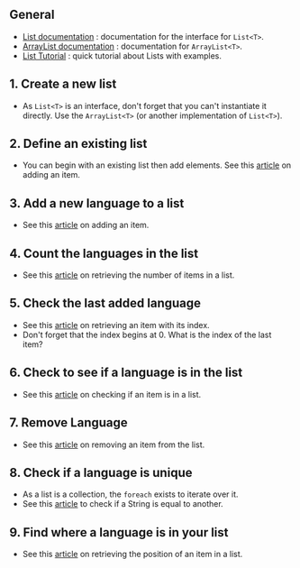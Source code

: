 ## General

- [List documentation][list-doc] : documentation for the interface for `List<T>`.
- [ArrayList documentation][arraylist-doc] : documentation for `ArrayList<T>`.
- [List Tutorial][list-tutorial] : quick tutorial about Lists with examples.

## 1. Create a new list

- As `List<T>` is an interface, don't forget that you can't instantiate it directly.
  Use the `ArrayList<T>` (or another implementation of `List<T>`).

## 2. Define an existing list

- You can begin with an existing list then add elements. See this [article][list-add] on adding an item.

## 3. Add a new language to a list

- See this [article][list-add] on adding an item.

## 4. Count the languages in the list

- See this [article][list-count] on retrieving the number of items in a list.

## 5. Check the last added language

- See this [article][list-get] on retrieving an item with its index.
- Don't forget that the index begins at 0. What is the index of the last item?

## 6. Check to see if a language is in the list

- See this [article][list-contains] on checking if an item is in a list.

## 7. Remove Language

- See this [article][list-remove] on removing an item from the list.

## 8. Check if a language is unique

- As a list is a collection, the `foreach` exists to iterate over it.
- See this [article][string-equals] to check if a String is equal to another.

## 9. Find where a language is in your list

- See this [article][list-indexof] on retrieving the position of an item in a list.

[list-doc]: https://docs.oracle.com/javase/8/docs/api/java/util/List.html
[arraylist-doc]: https://docs.oracle.com/javase/8/docs/api/java/util/ArrayList.html
[list-tutorial]: https://www.c-sharpcorner.com/article/java-list/
[list-add]: https://www.geeksforgeeks.org/list-add-method-in-java-with-examples/
[list-count]: https://www.geeksforgeeks.org/list-size-method-in-java-with-examples/
[list-get]: https://www.geeksforgeeks.org/list-get-method-in-java-with-examples/
[list-contains]: https://www.geeksforgeeks.org/list-contains-method-in-java-with-examples/
[list-remove]: https://www.geeksforgeeks.org/list-removeint-index-method-in-java-with-examples/
[string-equals]: https://www.w3schools.com/java/ref_string_equals.asp
[list-indexof]: https://www.geeksforgeeks.org/list-indexof-method-in-java-with-examples/

